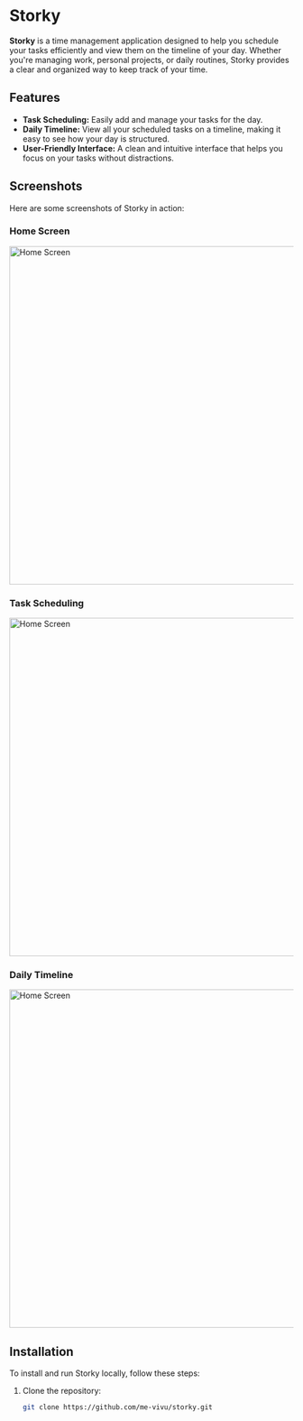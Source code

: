 # Storky

**Storky** is a time management application designed to help you schedule your tasks efficiently and view them on the timeline of your day. Whether you're managing work, personal projects, or daily routines, Storky provides a clear and organized way to keep track of your time.

## Features

- **Task Scheduling:** Easily add and manage your tasks for the day.
- **Daily Timeline:** View all your scheduled tasks on a timeline, making it easy to see how your day is structured.
- **User-Friendly Interface:** A clean and intuitive interface that helps you focus on your tasks without distractions.

## Screenshots

Here are some screenshots of Storky in action:

### Home Screen
<img src="https://github.com/me-vivu/storky/blob/main/assets/images/home1.jpeg" width="600" alt="Home Screen">


### Task Scheduling
<img src="https://github.com/me-vivu/storky/blob/main/assets/images/action.jpeg" width="600" alt="Home Screen">


### Daily Timeline
<img src="https://github.com/me-vivu/storky/blob/main/assets/images/home.jpeg" width="600" alt="Home Screen">


## Installation

To install and run Storky locally, follow these steps:

1. Clone the repository:
   ```bash
   git clone https://github.com/me-vivu/storky.git
